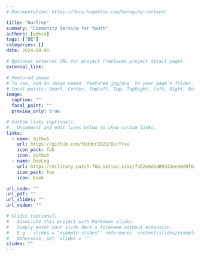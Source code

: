 ```yaml
---
# Documentation: https://docs.hugoblox.com/managing-content/

title: "OurTree"
summary: "Community Service for Youth"
authors: [admin]
tags: ["BE"]
categories: []
date: 2024-04-01

# Optional external URL for project (replaces project detail page).
external_link:

# Featured image
# To use, add an image named `featured.jpg/png` to your page's folder.
# Focal points: Smart, Center, TopLeft, Top, TopRight, Left, Right, BottomLeft, Bottom, BottomRight.
image:
  caption: ""
  focal_point: ""
  preview_only: true

# Custom links (optional).
#   Uncomment and edit lines below to show custom links.
links:
  - name: Github
    url: https://github.com/tkddnr1022/OurTree
    icon_pack: fab
    icon: github
  - name: DevLog
    url: https://military-patch-f0a.notion.site/f452e8dbd09343ee90d9f82d6ea030cb?pvs=4
    icon_pack: fas
    icon: book

url_code: ""
url_pdf: ""
url_slides: ""
url_video: ""

# Slides (optional).
#   Associate this project with Markdown slides.
#   Simply enter your slide deck's filename without extension.
#   E.g. `slides = "example-slides"` references `content/slides/example-slides.md`.
#   Otherwise, set `slides = ""`.
slides: ""
---
```

